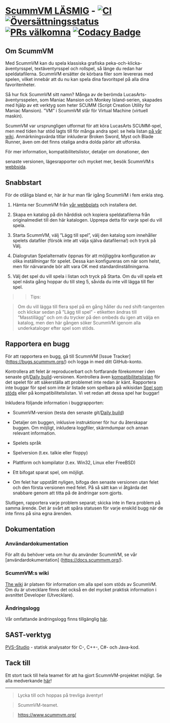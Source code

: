 # [ScummVM LÄSMIG](https://www.scummvm.org/) - [![CI](https://github.com/scummvm/scummvm/actions/workflows/ci.yml/badge.svg)](https://github.com/scummvm/scummvm/actions/workflows/ci.yml) [![Översättningsstatus](https://translations.scummvm.org/widgets/scummvm/-/scummvm/svg-badge.svg)](https://translations.scummvm.org/engage/scummvm/?utm_source=widget) [![PRs välkomna](https://img.shields.io/badge/PRs-welcome-brightgreen.svg)](CONTRIBUTING.md#pull-requests) [![Codacy Badge](https://app.codacy.com/project/badge/Grade/e06e5b18f8464fef859b5a7f78d10357)](https://www.codacy.com/gh/scummvm/scummvm/dashboard?utm_source=github.com&amp;utm_medium=referral&amp;utm_content=scummvm/scummvm&amp;utm_campaign=Badge_Grade)



## Om ScummVM



Med ScummVM kan du spela klassiska grafiska peka-och-klicka-äventyrsspel, textäventyrsspel och rollspel, så länge du redan har speldatafilerna. ScummVM ersätter de körbara filer som levereras med spelen, vilket innebär att du nu kan spela dina favoritspel på alla dina favoritenheter.



Så hur fick ScummVM sitt namn? Många av de berömda LucasArts-äventyrsspelen, som Maniac Mansion och Monkey Island-serien, skapades med hjälp av ett verktyg som heter SCUMM (Script Creation Utility for Maniac Mansion). ”VM” i ScummVM står för Virtual Machine (virtuell maskin).



ScummVM var ursprungligen utformat för att köra LucasArts SCUMM-spel, men med tiden har stöd lagts till för många andra spel: se hela listan [på vår wiki](https://wiki.scummvm.org/index.php?title=Category:Supported_Games). Anmärkningsvärda titlar inkluderar Broken Sword, Myst och Blade Runner, även om det finns otaliga andra dolda pärlor att utforska.



För mer information, kompatibilitetslistor, detaljer om donationer, den

senaste versionen, lägesrapporter och mycket mer, besök ScummVM:s [webbsida](https://www.scummvm.org/).



## Snabbstart



För de otåliga bland er, här är hur man får igång ScummVM i fem enkla steg.



1. Hämta ner ScummVM från [vår webbplats](https://www.scummvm.org/downloads/) och installera det.



2. Skapa en katalog på din hårddisk och kopiera speldatafilerna från originalmediet till den här katalogen. Upprepa detta för varje spel du vill spela.



3. Starta ScummVM, välj ”Lägg till spel”, välj den katalog som innehåller spelets datafiler (försök inte att välja själva datafilerna!) och tryck på Välj.



4. Dialogrutan Spelalternativ öppnas för att möjliggöra konfiguration av olika inställningar för spelet. Dessa kan konfigureras om när som helst, men för närvarande bör allt vara OK med standardinställningarna.



5. Välj det spel du vill spela i listan och tryck på Starta. Om du vill spela ett spel nästa gång hoppar du till steg 5, såvida du inte vill lägga till fler spel.



>

> > Tips:

>

> Om du vill lägga till flera spel på en gång håller du ned shift-tangenten och klickar sedan på ”Lägg till spel” - etiketten ändras till ”Masstillägg” och om du trycker på den ombeds du igen att välja en katalog, men den här gången söker ScummVM igenom alla underkataloger efter spel som stöds.







## Rapportera en bugg



För att rapportera en bugg, gå till ScummVM [Issue Tracker] (https://bugs.scummvm.org/) och logga in med ditt GitHub-konto.



Kontrollera att felet är reproducerbart och fortfarande förekommer i den senaste git/[Daily build](https://buildbot.scummvm.org/#/dailybuilds)-versionen. Kontrollera även [kompatibilitetslistan](https://www.scummvm.org/compatibility/) för det spelet för att säkerställa att problemet inte redan är känt. Rapportera inte buggar för spel som inte är listade som spelbara på wikisidan [Spel som stöds](https://wiki.scummvm.org/index.php?title=Category:Supported_Games) eller på kompatibilitetslistan. Vi vet redan att dessa spel har buggar!



Inkludera följande information i buggrapporten:



- ScummVM-version (testa den senaste git/[Daily build](https://buildbot.scummvm.org/#/dailybuilds))

- Detaljer om buggen, inklusive instruktioner för hur du återskapar buggen. Om möjligt, inkludera loggfiler, skärmdumpar och annan relevant information.

- Spelets språk

- Spelversion (t.ex. talkie eller floppy)

- Plattform och kompilator (t.ex. Win32, Linux eller FreeBSD)

- Ett bifogat sparat spel, om möjligt.

- Om felet har uppstått nyligen, bifoga den senaste versionen utan felet och den första versionen med felet. På så sätt kan vi åtgärda det snabbare genom att titta på de ändringar som gjorts.



Slutligen, rapportera varje problem separat; skicka inte in flera problem på samma ärende. Det är svårt att spåra statusen för varje enskild bugg när de inte finns på sina egna ärenden.



## Dokumentation



### Användardokumentation



För allt du behöver veta om hur du använder ScummVM, se vår [användardokumentation] (https://docs.scummvm.org/).



### ScummVM:s wiki



[The wiki](https://wiki.scummvm.org/) är platsen för information om alla spel som stöds av ScummVM. Om du är utvecklare finns det också en del mycket praktisk information i avsnittet Developer (Utvecklare).



### Ändringslogg



Vår omfattande ändringslogg finns tillgänglig [här](NEWS.md).



## SAST-verktyg



[PVS-Studio](https://pvs-studio.com/en/pvs-studio/?utm_source=github&utm_medium=organic&utm_campaign=open_source) - statisk analysator för C-, C++-, C#- och Java-kod.



## Tack till



Ett stort tack till hela teamet för att ha gjort ScummVM-projektet möjligt. Se alla medverkande [här](AUTHORS)!



-----



> Lycka till och hoppas på trevliga äventyr\!

> ScummVM-teamet.

> <https://www.scummvm.org/>
